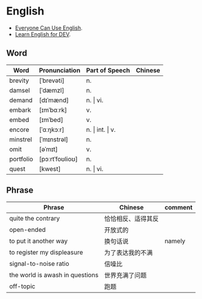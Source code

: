 # English

- [Everyone Can Use English](https://github.com/xiaolai/everyone-can-use-english).
- [Learn English for DEV](https://learn-english.dev/).

## Word

| Word | Pronunciation |  Part of Speech | Chinese |
| ------ | ------ | ------ | ------ |
| brevity | [ˈbrevəti] | n. |
| damsel | [ˈdæmzl] | n. |
| demand | [dɪˈmænd] | n. \| vi. |
| embark | [ɪmˈbɑːrk] | v. |
| embed | [ɪmˈbed] | v. |
| encore | [ˈɑːŋkɔːr] | n. \| int. \| v. |
| minstrel | [ˈmɪnstrəl] | n.|
| omit | [əˈmɪt] | v. |
| portfolio | [pɔːrtˈfoʊlioʊ] | n. |
| quest | [kwest] | n. \| vi.|

## Phrase

| Phrase | Chinese | comment |
| ------ | ------ | ------ |
| quite the contrary | 恰恰相反、适得其反 | |
| open-ended | 开放式的 | |
| to put it another way | 换句话说 | namely |
| to register my displeasure | 为了表达我的不满 | |
| signal-to-noise ratio | 信噪比 | |
| the world is awash in questions | 世界充满了问题 | |
| off-topic | 跑题 | |
